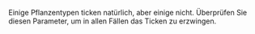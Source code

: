 Einige Pflanzentypen ticken natürlich, aber einige nicht. Überprüfen Sie diesen Parameter, um in allen Fällen das Ticken zu erzwingen.